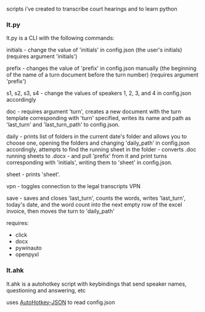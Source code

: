 scripts i've created to transcribe court hearings and to learn python



### lt.py

lt.py is a CLI with the following commands:

initials - change the value of 'initials' in config.json (the user's initials) (requires argument 'initials')

prefix - changes the value of 'prefix' in config.json manually (the beginning of the name of a turn document before the turn number) (requires argument 'prefix')

s1, s2, s3, s4 - change the values of speakers 1, 2, 3, and 4 in config.json accordingly

doc - requires argument 'turn', creates a new document with the turn template corresponding with 'turn' specified, writes its name and path as 'last_turn' and 'last_turn_path' to config.json.

daily - prints list of folders in the current date's folder and allows you to choose one, opening the folders and changing 'daily_path' in config.json accordingly, attempts to find the running sheet in the folder - converts .doc running sheets to .docx -  and pull 'prefix' from it and print turns corresponding with 'initials', writing them to 'sheet' in config.json.

sheet - prints 'sheet'.

vpn - toggles connection to the legal transcripts VPN

save - saves and closes 'last_turn', counts the words, writes 'last_turn', today's date, and the word count into the next empty row of the excel invoice, then moves the turn to 'daily_path'



requires: 
- click
- docx
- pywinauto
- openpyxl


### lt.ahk

lt.ahk is a autohotkey script with keybindings that send speaker names, questioning and answering, etc

uses [AutoHotkey-JSON](https://github.com/cocobelgica/AutoHotkey-JSON) to read config.json


